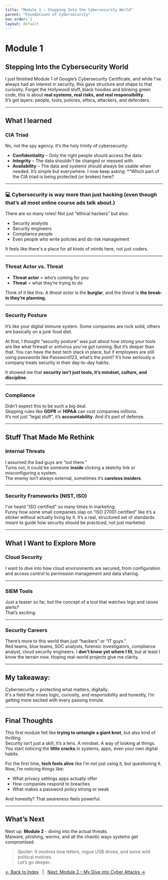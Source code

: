 ```yaml
---
title: "Module 1 – Stepping Into the Cybersecurity World"
parent: "Foundations of Cybersecurity"
nav_order: 1
layout: default
---
```


# Module 1

## Stepping Into the Cybersecurity World

I just finished Module 1 of Google’s Cybersecurity Certificate, and while I’ve always had an interest in security, this gave structure and shape to that curiosity.
Forget the Hollywood stuff, black hoodies and blinking green code, this is about **real systems, real risks, and real responsibility**.  
It’s got layers: people, tools, policies, ethics, attackers, and defenders.

---

## What I learned

### CIA Triad  
No, not the spy agency. It’s the holy trinity of cybersecurity:  
- **Confidentiality** – Only the right people should access the data.  
- **Integrity** – The data shouldn't be changed or messed with.  
- **Availability** – The data and systems should always be usable when needed.
It’s simple but everywhere. I now keep asking: *“Which part of the CIA triad is being protected (or broken) here?

---
### 💻 Cybersecurity is way more than just hacking (even though that’s all most online course ads talk about.)
There are so many roles! Not just “ethical hackers” but also:

- Security analysts  
- Security engineers  
- Compliance people  
- Even people who write policies and do risk management  

It feels like there's a place for all kinds of minds here, not just coders.

---

### Threat Actor vs. Threat

- **Threat actor** = who’s coming for you  
- **Threat** = what they’re trying to do

Think of it like this:
A *threat actor* is the **burglar**, and the *threat* is **the break-in they’re planning.**

---

### Security Posture  
It’s like your digital immune system. Some companies are rock solid, others are basically on a junk food diet.

At first, I thought “security posture” was just about how strong your tools are like what firewall or antivirus you’ve got running. But it’s deeper than that.
You can have the best tech stack in place, but if employees are still using passwords like Password123, what’s the point?
It’s how seriously a company treats security in their day-to-day habits.

It showed me that **security isn’t just tools, it’s mindset, culture, and discipline**.

---

### Compliance  
Didn’t expect this to be such a big deal.  
Skipping rules like **GDPR** or **HIPAA** can cost companies millions.  
It’s not just “legal stuff”, it’s **accountability**. And it’s part of defense.

---

## Stuff That Made Me Rethink

### Internal Threats  
I assumed the bad guys are “out there.”  
Turns out, it could be someone **inside** clicking a sketchy link or misconfiguring a system.  
The enemy isn’t always external, sometimes it’s **careless insiders**.

---

### Security Frameworks (NIST, ISO)  
I’ve heard "ISO certified" so many times in marketing.  
Funny how some small companies slap on “ISO 27001 certified” like it’s a sticker without actually living by it.
It’s a real, structured set of standards meant to guide how security should be practiced, not just marketed.

---

## What I Want to Explore More

### Cloud Security  
I want to dive into how cloud environments are secured, from configuration and access control to permission management and data sharing.

---

### SIEM Tools  
Just a teaser so far, but the concept of a tool that watches logs and raises alerts?  
That’s exciting.  

---

### Security Careers  
There’s more to this world than just “hackers” or “IT guys.”  
Red teams, blue teams, SOC analysts, forensic investigators, compliance analyst, cloud security engineers. 
I **don’t know yet where I fit**, but at least I know the terrain now. Hoping real-world projects give me clarity.

---

## My takeaway:  
Cybersecurity = protecting what matters, digitally.  
It's a field that mixes logic, curiosity, and responsibility and honestly, I’m getting more excited with every passing minute.

---

## Final Thoughts

This first module felt like **trying to untangle a giant knot**, but also kind of thrilling.  
Security isn’t just a skill, it’s a lens. A mindset. A way of looking at things.  
You start noticing the **little cracks** in systems, apps, even your own digital habits.  

For the first time, **tech feels alive** like I’m not just using it, but questioning it.  
Now, I’m noticing things like:  
- What privacy settings apps actually offer  
- How companies respond to breaches  
- What makes a password policy strong or weak  

And honestly? That awareness feels powerful.

---

## What’s Next
Next up: **Module 2** - diving into the actual threats.  
Malware, phishing, worms, and all the chaotic ways systems get compromised.  

> *Spoiler:* It involves love letters, rogue USB drives, and some wild political motives.  
Let’s go deeper.

[← Back to Index](../../README.html) &nbsp; | &nbsp; [Next: Module 2 – My Dive into Cyber Attacks →](module-02.html)

